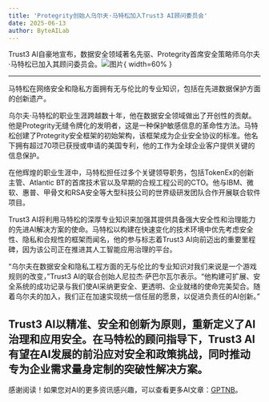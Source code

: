 ```yaml
---
title: 'Protegrity创始人乌尔夫·马特松加入Trust3 AI顾问委员会'
date: 2025-06-13
author: ByteAILab
---
```


Trust3 AI自豪地宣布，数据安全领域著名先驱、Protegrity首席安全策略师乌尔夫·马特松已加入其顾问委员会。![图片](https://ai-techpark.com/wp-content/uploads/Protegrity.jpg){ width=60% }

---
马特松在网络安全和隐私方面拥有无与伦比的专业知识，包括在先进数据保护方面的创新遗产。

乌尔夫·马特松的职业生涯跨越数十年，他在数据安全领域做出了开创性的贡献。他是Protegrity无缝令牌化的发明者，这是一种保护敏感信息的革命性方法。马特松创建了Protegrity安全框架的初始架构，该框架成为企业安全协议的标准。他名下拥有超过70项已获授或申请的美国专利，他的工作为全球企业客户提供关键的信息保护。

在他辉煌的职业生涯中，马特松担任过多个关键领导职务，包括TokenEx的创新主管、Atlantic BT的首席技术官以及早期的合规工程公司的CTO。他与IBM、微软、惠普、甲骨文和RSA安全等大型科技公司的世界级研发团队合作开展联合软件项目。

Trust3 AI将利用马特松的深厚专业知识来加强其提供具备强大安全性和治理能力的先进AI解决方案的使命。马特松以构建在快速变化的技术环境中优先考虑安全性、隐私和合规性的框架而闻名，他的参与标志着Trust3 AI向前迈出的重要里程碑，因为该公司正在推进其人工智能应用治理的平台。

“乌尔夫在数据安全和隐私工程方面的无与伦比的专业知识对我们来说是一个游戏规则的改变，”Trust3 AI的联合创始人尼拉杰·萨巴尔瓦尔表示。“他构建可扩展、安全系统的成功记录与我们使AI采纳更安全、更透明、企业就绪的使命完美契合。随着乌尔夫的加入，我们正在加速实现统一信任层的愿景，以促进负责任的AI创新。”

Trust3 AI以精准、安全和创新为原则，重新定义了AI治理和应用安全。在马特松的顾问指导下，Trust3 AI有望在AI发展的前沿应对安全和政策挑战，同时推动专为企业需求量身定制的突破性解决方案。
---
感谢阅读！如果您对AI的更多资讯感兴趣，可以查看更多AI文章：[GPTNB](https://gptnb.com)。